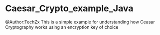 # Caesar_Crypto_example_Java
@Author:TechZx
This is a simple example for understanding how Ceasar Cryptography works using an encryption key of choice
